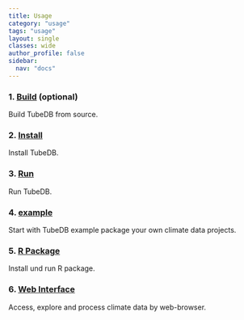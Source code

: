 ```yaml
---
title: Usage
category: "usage"
tags: "usage"
layout: single
classes: wide
author_profile: false
sidebar:
  nav: "docs" 
---
```


### 1. [Build](./usage/build) (optional)

Build TubeDB from source.

### 2. [Install](install)

Install TubeDB.

### 3. [Run](run)

Run TubeDB.

### 4. [example](example)

Start with TubeDB example package your own climate data projects.

### 5. [R Package](rpackage)

Install und run R package.

### 6. [Web Interface](web)

Access, explore and process climate data by web-browser.